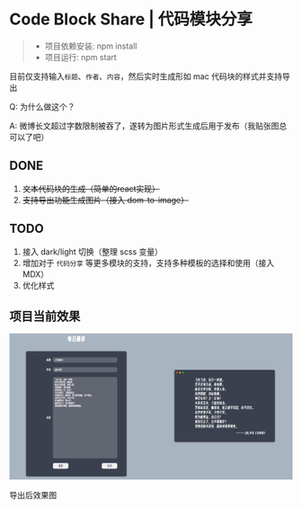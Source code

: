 # Code Block Share | 代码模块分享

> - 项目依赖安装: npm install
> - 项目运行: npm start

目前仅支持输入`标题`、`作者`、`内容`，然后实时生成形如 mac 代码块的样式并支持导出



Q: 为什么做这个？

A: 微博长文超过字数限制被吞了，遂转为图片形式生成后用于发布（我贴张图总可以了吧）



## DONE

1. ~~文本代码块的生成（简单的react实现）~~
1. ~~支持导出功能生成图片（接入 dom-to-image）~~

## TODO

1. 接入 dark/light 切换（整理 scss 变量）
3. 增加对于 `代码分享` 等更多模块的支持，支持多种模板的选择和使用（接入 MDX）
4. 优化样式

## 项目当前效果

![效果展示](./assets/%E9%A1%B9%E7%9B%AE%E6%95%88%E6%9E%9C%E5%9B%BE.PNG)

导出后效果图